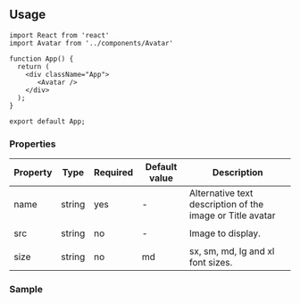## Usage 

```
import React from 'react'
import Avatar from '../components/Avatar'

function App() {
  return (
    <div className="App">
       <Avatar />
    </div>
  );
}

export default App;
```

### Properties

| Property | Type   | Required | Default value | Description                                                                                                                |
|----------|--------|----------|---------------|----------------------------------------------------------------------------------------------------------------------------|
| name     | string | yes      | \-            |Alternative text description of the image or Title avatar
|                                                                                                                            |
| src      | string | no       | \-            |Image to display.
|                                                                                                                            |
| size     | string | no       | md            | sx, sm, md, lg and xl font sizes. |


### Sample
